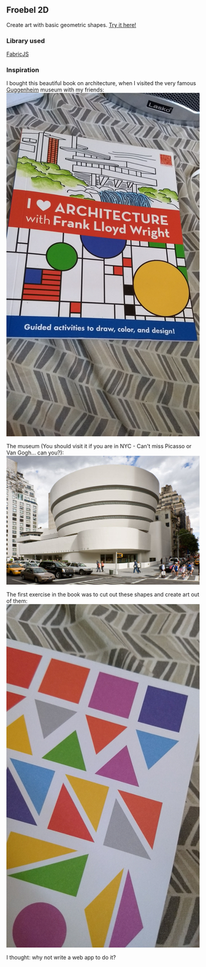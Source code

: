 ## Froebel 2D
Create art with basic geometric shapes. [Try it here!](http://codebleeder.github.com/Froebel)

### Library used 
[FabricJS](fabricjs.com)

### Inspiration
I bought this beautiful book on architecture, when I visited the very famous [Guggenheim](https://www.guggenheim.org/) museum with my friends:
![Image of the book](Content/book.jpg)

The museum (You should visit it if you are in NYC - Can't miss Picasso or Van Gogh... can you?):
![Image of museum](Content/museum.jpg)

The first exercise in the book was to cut out these shapes and create art out of them:
![Image of shapes](Content/shapes.jpg)

I thought: why not write a web app to do it? 